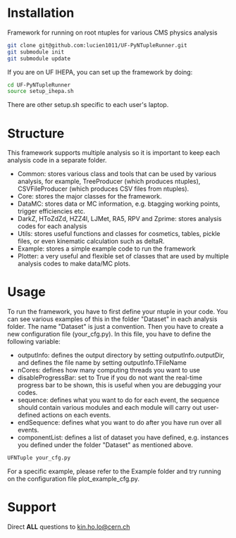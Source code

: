 # Installation

Framework for running on root ntuples for various CMS physics analysis

```bash
git clone git@github.com:lucien1011/UF-PyNTupleRunner.git
git submodule init
git submodule update
```

If you are on UF IHEPA, you can set up the framework by doing:
```bash
cd UF-PyNTupleRunner
source setup_ihepa.sh
```
There are other setup.sh specific to each user's laptop.

# Structure
This framework supports multiple analysis so it is important to keep each analysis code in a separate folder.
* Common: stores various class and tools that can be used by various analysis, for example, TreeProducer (which produces ntuples), CSVFileProducer (which produces CSV files from ntuples).
* Core: stores the major classes for the framework. 
* DataMC: stores data or MC information, e.g. btagging working points, trigger efficiencies etc.
* DarkZ, HToZdZd, HZZ4l, LJMet, RA5, RPV and Zprime: stores analysis codes for each analysis
* Utils: stores useful functions and classes for cosmetics, tables, pickle files, or even kinematic calculation such as deltaR.
* Example: stores a simple example code to run the framework
* Plotter: a very useful and flexible set of classes that are used by multiple analysis codes to make data/MC plots.

# Usage
To run the framework, you have to first define your ntuple in your code. You can see various examples of this in the folder "Dataset" in each analysis folder. 
The name "Dataset" is just a convention. Then you have to create a new configuration file (your_cfg.py). In this file, you have 
to define the following variable:
* outputInfo: defines the output directory by setting outputInfo.outputDir, and defines the file name by setting outputInfo.TFileName
* nCores: defines how many computing threads you want to use
* disableProgressBar: set to True if you do not want the real-time progress bar to be shown, this is useful when you are debugging your codes.
* sequence: defines what you want to do for each event, the sequence should contain various modules and each module will 
carry out user-defined actions on each events.
* endSequence: defines what you want to do after you have run over all events.
* componentList: defines a list of dataset you have defined, e.g. instances you defined under the folder "Dataset" as mentioned above.

```bash
UFNTuple your_cfg.py
```
For a specific example, please refer to the Example folder and try running on the configuration file plot_example_cfg.py.

# Support
Direct **ALL** questions to kin.ho.lo@cern.ch
